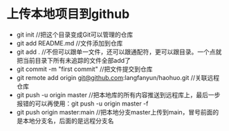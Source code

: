 # 上传本地项目到github
- git init //把这个目录变成Git可以管理的仓库
- git add README.md //文件添加到仓库
- git add . //不但可以跟单一文件，还可以跟通配符，更可以跟目录。一个点就把当前目录下所有未追踪的文件全部add了 
- git commit -m "first commit" //把文件提交到仓库
- git remote add origin git@github.com:langfanyun/haohuo.git //关联远程仓库
- git push -u origin master //把本地库的所有内容推送到远程库上，最后一步报错的可以再使用：git push -u origin master -f
- git push origin master:main //把本地分支master上传到main，冒号前面的是本地分支名，后面的是远程分支名